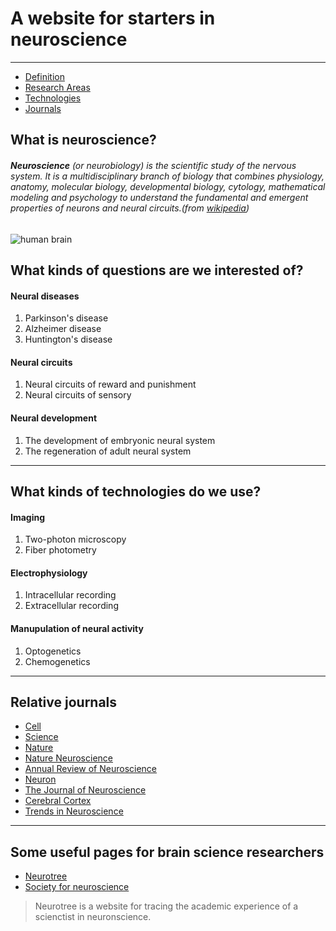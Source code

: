 # A website for starters in neuroscience
---
+ [Definition](#1)
+ [Research Areas](#2)
+ [Technologies](#3)
+ [Journals](#4)


 <h2 id="1">What is neuroscience?</h2>

###### **Neuroscience** (or neurobiology) is the scientific study of the nervous system. It is a *multidisciplinary* branch of biology that combines physiology, anatomy, molecular biology, developmental biology, cytology, mathematical modeling and psychology to understand the fundamental and emergent properties of neurons and neural circuits.(from [wikipedia](https://en.wikipedia.org/wiki/Neuroscience "an introduction of neuroscience"))

![human brain](http://www.yaabot.com/wp-content/uploads/2015/12/yaabot_brain_1.jpg "human brain")

<h2 id="2"> What kinds of questions are we interested of?</h2>

#### Neural diseases
1. Parkinson's disease
2. Alzheimer disease
3. Huntington's disease

#### Neural circuits
1. Neural circuits of reward and punishment
2. Neural circuits of sensory

#### Neural development
1. The development of embryonic neural system
2. The regeneration of adult neural system
---
<h2 id="3">What kinds of technologies do we use?</h2>

#### Imaging
1. Two-photon microscopy
2. Fiber photometry

#### Electrophysiology
1. Intracellular recording
2. Extracellular recording

#### Manupulation of neural activity
1. Optogenetics
2. Chemogenetics
---
<h2 id="4">Relative journals</h2>

+ [Cell](https://www.cell.com "Cell")
+ [Science](https://www.cell.com "Science")
+ [Nature](https://www.nature.com/index.html "Nature")
+ [Nature Neuroscience](https://www.nature.com/neuro/ "Nature Neuroscience")
+ [Annual Review of Neuroscience](http://neuro.annualreviews.org "Annual Review of Neuroscience")
+ [Neuron](http://www.neuron.org "Neuron")
+ [The Journal of Neuroscience](https://www.jneurosci.org "The Journal of Neuroscience")
+ [Cerebral Cortex](http://cercor.oxfordjournals.org "Cerebral Cortex")
+ [Trends in Neuroscience](https://www.sciencedirect.com/journal/trends-in-neurosciences/ "Trends in Neuroscience")
---
## Some useful pages for brain science researchers
+ [Neurotree](https://neurotree.org "neurotree")
+ [Society for neuroscience](https://www.sfn.org "sfn")
>Neurotree is a website for tracing the academic experience of a scienctist in neuronscience.

